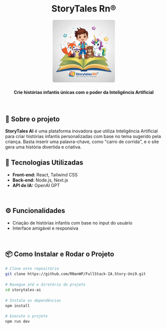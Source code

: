 <h1 align="center">StoryTales Rn®</h1>

<p align="center">
  <img src="./app/Logo.png" alt="Logo do StoryTales AI" width="200">
</p>

<h4 align="center">Crie histórias infantis únicas com o poder da Inteligência Artificial</h4>

<p align="center">
  <a href="https://github.com/RNanWP/FullStack-IA.Story-Uni9">
    <!-- <img alt="GitHub" src="https://img.shields.io/badge/GitHub-Repository-blue"> -->
  </a>
</p>

<br>

## 📖 Sobre o projeto

<strong>StoryTales AI</strong> é uma plataforma inovadora que utiliza Inteligência Artificial para criar histórias infantis personalizadas com base no tema sugerido pela criança. Basta inserir uma palavra-chave, como "carro de corrida", e o site gera uma história divertida e criativa.

## 🚀 Tecnologias Utilizadas

<ul>
  <li><strong>Front-end:</strong> React, Tailwind CSS</li>
  <li><strong>Back-end:</strong> Node.js, Next.js</li>
  <li><strong>API de IA:</strong> OpenAI GPT</li>
  <!--<li><strong>Banco de Dados:</strong> MongoDB</li>-->
</ul>

<br>

## ⚙️ Funcionalidades

- Criação de histórias infantis com base no input do usuário
- Interface amigável e responsiva
<!-- - Possibilidade de salvar histórias favoritas -->
<!-- - Compartilhamento de histórias via redes sociais -->

<br>

## 📦 Como Instalar e Rodar o Projeto

```bash
# Clone este repositório
git clone https://github.com/RNanWP/FullStack-IA.Story-Uni9.git

# Navegue até o diretório do projeto
cd storytales-ai

# Instale as dependências
npm install

# Execute o projeto
npm run dev
